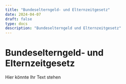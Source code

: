 ```yaml
---
title: "Bundeselterngeld- und Elternzeitgesetz"
date: 2024-04-07
draft: false
type: docs
description: "Bundeselterngeld und Elternzeitgesetz"
---
```


# Bundeselterngeld- und Elternzeitgesetz

Hier könnte Ihr Text stehen
